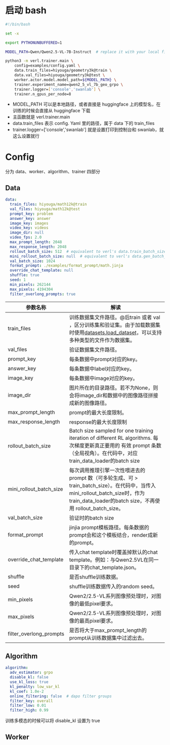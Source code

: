 # 启动 bash

```bash
#!/bin/bash

set -x

export PYTHONUNBUFFERED=1

MODEL_PATH=Qwen/Qwen2.5-VL-7B-Instruct  # replace it with your local file path

python3 -m verl.trainer.main \
    config=examples/config.yaml \
    data.train_files=hiyouga/geometry3k@train \
    data.val_files=hiyouga/geometry3k@test \
    worker.actor.model.model_path=${MODEL_PATH} \
    trainer.experiment_name=qwen2_5_vl_7b_geo_grpo \
    trainer.logger=['console','swanlab'] \
    trainer.n_gpus_per_node=8
```

- MODEL_PATH 可以是本地路径，或者直接是 huggingface 上的模型名，在训练的时候会直接从 huggingface 下载
- 主函数就是 verl.trainer.main
- data.train_files 表示 config. Yaml 里的路径，属于 data 下的 train_files
- trainer.logger=['console','swanlab'] 就是设置打印到控制台和 swanlab，就这么设置就行

# Config

分为 data、worker、algorithm、trainer 四部分

## Data


```yaml
data:
  train_files: hiyouga/math12k@train
  val_files: hiyouga/math12k@test
  prompt_key: problem
  answer_key: answer
  image_key: images
  video_key: videos
  image_dir: null
  video_fps: 2.0
  max_prompt_length: 2048
  max_response_length: 2048
  rollout_batch_size: 512  # equivalent to verl's data.train_batch_size
  mini_rollout_batch_size: null  # equivalent to verl's data.gen_batch_size
  val_batch_size: 1024
  format_prompt: ./examples/format_prompt/math.jinja
  override_chat_template: null
  shuffle: true
  seed: 1
  min_pixels: 262144
  max_pixels: 4194304
  filter_overlong_prompts: true
```

| 参数名称                    | 解读                                                                                                                                                                                                                          |
| ----------------------- | --------------------------------------------------------------------------------------------------------------------------------------------------------------------------------------------------------------------------- |
| train_files             | 训练数据集文件路径。@后train 或者 val ，区分训练集和验证集。由于加载数据集时使用[datasets.load_dataset](https://zhida.zhihu.com/search?content_id=259635580&content_type=Article&match_order=1&q=datasets.load_dataset&zhida_source=entity)，可以支持多种类型的文件作为数据集。 |
| val_files               | 验证数据集文件路径。                                                                                                                                                                                                                  |
| prompt_key              | 每条数据中prompt对应的key。                                                                                                                                                                                                          |
| answer_key              | 每条数据中label对应的key。                                                                                                                                                                                                           |
| image_key               | 每条数据中image对应的key。                                                                                                                                                                                                           |
| image_dir               | 图片所在的目录路径。若不为None，则会将image_dir和数据中的图像路径拼接成新的图像路径。                                                                                                                                                                           |
| max_prompt_length       | prompt的最大长度限制。                                                                                                                                                                                                              |
| max_response_length     | response的最大长度限制                                                                                                                                                                                                             |
| rollout_batch_size      | Batch size sampled for one training iteration of different RL algorithms. 每次梯度更新真正要用的 有效 prompt 条数（全局视角）。在代码中，对应train_data_loader的batch size                                                                                |
| mini_rollout_batch_size | 每次调用推理引擎一次性喂进去的 prompt 数（可多轮生成、可 > train_batch_size）。在代码中，当传入mini_rollout_batch_size时，作为 train_data_loader的batch size，不再使用 rollout_batch_size。                                                                              |
| val_batch_size          | 验证时的batch size                                                                                                                                                                                                              |
| format_prompt           | jinjia prompt模板路径。每条数据的prompt会和这个模板结合，render成新的prompt。                                                                                                                                                                      |
| override_chat_template  | 传入chat template时覆盖掉默认的chat template。例如：与Qwen2.5VL在同一目录下的chat_template.json。                                                                                                                                                 |
| shuffle                 | 是否shuffle训练数据。                                                                                                                                                                                                              |
| seed                    | shuffle训练数据传入的random seed。                                                                                                                                                                                                  |
| min_pixels              | Qwen2/2.5-VL系列图像预处理时，对图像的最低pixel要求。                                                                                                                                                                                         |
| max_pixels              | Qwen2/2.5-VL系列图像预处理时，对图像的最高pixel要求。                                                                                                                                                                                         |
| filter_overlong_prompts | 是否将大于max_prompt_length的prompt从训练数据集中过滤出去。                                                                                                                                                                                   |
## Algorithm

```yaml
algorithm:
  adv_estimator: grpo
  disable_kl: false
  use_kl_loss: true
  kl_penalty: low_var_kl
  kl_coef: 1.0e-2
  online_filtering: false  # dapo filter groups
  filter_key: overall
  filter_low: 0.01
  filter_high: 0.99
```

训练多模态的时候可以将 disable_kl 设置为 true

## Worker

